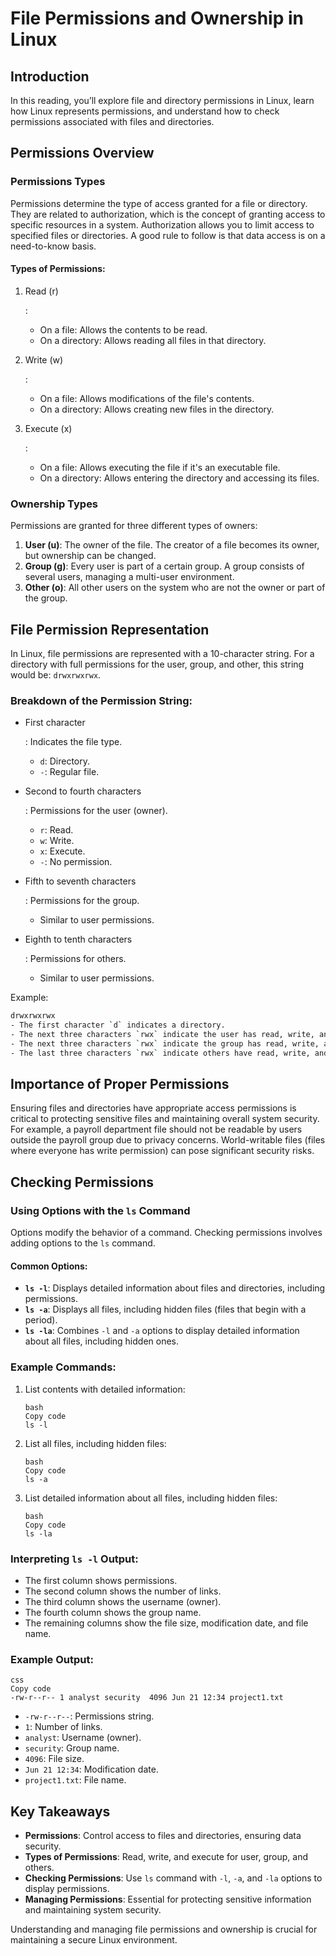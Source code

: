 # File Permissions and Ownership in Linux

## Introduction

In this reading, you’ll explore file and directory permissions in Linux, learn how Linux represents permissions, and understand how to check permissions associated with files and directories.

## Permissions Overview

### Permissions Types

Permissions determine the type of access granted for a file or directory. They are related to authorization, which is the concept of granting access to specific resources in a system. Authorization allows you to limit access to specified files or directories. A good rule to follow is that data access is on a need-to-know basis.

#### Types of Permissions:

1. Read (r)

   :

   - On a file: Allows the contents to be read.
   - On a directory: Allows reading all files in that directory.

2. Write (w)

   :

   - On a file: Allows modifications of the file's contents.
   - On a directory: Allows creating new files in the directory.

3. Execute (x)

   :

   - On a file: Allows executing the file if it's an executable file.
   - On a directory: Allows entering the directory and accessing its files.

### Ownership Types

Permissions are granted for three different types of owners:

1. **User (u)**: The owner of the file. The creator of a file becomes its owner, but ownership can be changed.
2. **Group (g)**: Every user is part of a certain group. A group consists of several users, managing a multi-user environment.
3. **Other (o)**: All other users on the system who are not the owner or part of the group.

## File Permission Representation

In Linux, file permissions are represented with a 10-character string. For a directory with full permissions for the user, group, and other, this string would be: `drwxrwxrwx`.

### Breakdown of the Permission String:

- First character

  : Indicates the file type.

  - `d`: Directory.
  - `-`: Regular file.

- Second to fourth characters

  : Permissions for the user (owner).

  - `r`: Read.
  - `w`: Write.
  - `x`: Execute.
  - `-`: No permission.

- Fifth to seventh characters

  : Permissions for the group.

  - Similar to user permissions.

- Eighth to tenth characters

  : Permissions for others.

  - Similar to user permissions.

Example:

```bash
drwxrwxrwx
- The first character `d` indicates a directory.
- The next three characters `rwx` indicate the user has read, write, and execute permissions.
- The next three characters `rwx` indicate the group has read, write, and execute permissions.
- The last three characters `rwx` indicate others have read, write, and execute permissions.
```

## Importance of Proper Permissions

Ensuring files and directories have appropriate access permissions is critical to protecting sensitive files and maintaining overall system security. For example, a payroll department file should not be readable by users outside the payroll group due to privacy concerns. World-writable files (files where everyone has write permission) can pose significant security risks.

## Checking Permissions

### Using Options with the `ls` Command

Options modify the behavior of a command. Checking permissions involves adding options to the `ls` command.

#### Common Options:

- **`ls -l`**: Displays detailed information about files and directories, including permissions.
- **`ls -a`**: Displays all files, including hidden files (files that begin with a period).
- **`ls -la`**: Combines `-l` and `-a` options to display detailed information about all files, including hidden ones.

### Example Commands:

1. List contents with detailed information:

   ```
   bash
   Copy code
   ls -l
   ```

2. List all files, including hidden files:

   ```
   bash
   Copy code
   ls -a
   ```

3. List detailed information about all files, including hidden files:

   ```
   bash
   Copy code
   ls -la
   ```

### Interpreting `ls -l` Output:

- The first column shows permissions.
- The second column shows the number of links.
- The third column shows the username (owner).
- The fourth column shows the group name.
- The remaining columns show the file size, modification date, and file name.

### Example Output:

```
css
Copy code
-rw-r--r-- 1 analyst security  4096 Jun 21 12:34 project1.txt
```

- `-rw-r--r--`: Permissions string.
- `1`: Number of links.
- `analyst`: Username (owner).
- `security`: Group name.
- `4096`: File size.
- `Jun 21 12:34`: Modification date.
- `project1.txt`: File name.

## Key Takeaways

- **Permissions**: Control access to files and directories, ensuring data security.
- **Types of Permissions**: Read, write, and execute for user, group, and others.
- **Checking Permissions**: Use `ls` command with `-l`, `-a`, and `-la` options to display permissions.
- **Managing Permissions**: Essential for protecting sensitive information and maintaining system security.

Understanding and managing file permissions and ownership is crucial for maintaining a secure Linux environment.